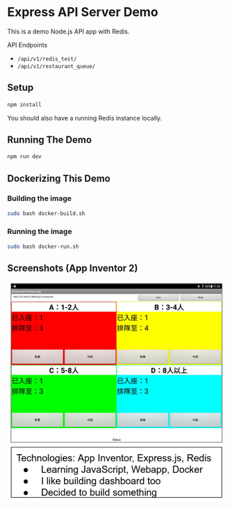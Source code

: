 # Express API Server Demo

This is a demo Node.js API app with Redis.

API Endpoints
* `/api/v1/redis_test/`
* `/api/v1/restaurant_queue/`

## Setup

```bash
npm install
```

You should also have a running Redis instance locally.

## Running The Demo
```bash
npm run dev
```

## Dockerizing This Demo

### Building the image
```bash
sudo bash docker-build.sh
```

### Running the image
```bash
sudo bash docker-run.sh
```

## Screenshots (App Inventor 2)
![alt text](https://github.com/hyfung/Restaurant_Queue_Demo/blob/white/images/app_inventor.png "")
